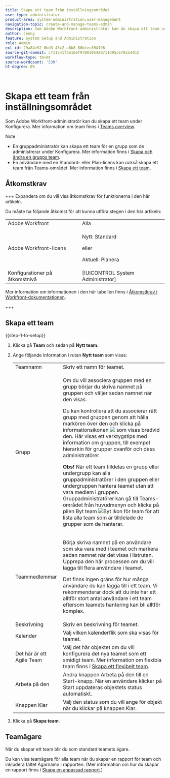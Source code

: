 ```yaml
---
title: Skapa ett team från inställningsområdet
user-type: administrator
product-area: system-administration;user-management
navigation-topic: create-and-manage-teams-admin
description: Som Adobe Workfront-administratör kan du skapa ett team under Konfigurera.
author: Jenny
feature: System Setup and Administration
role: Admin
exl-id: 29a84e52-0bd3-45c2-a8b8-80bfec894196
source-git-commit: c711541f3e166f9700195420711d95ce782a44b2
workflow-type: tm+mt
source-wordcount: '539'
ht-degree: 0%

---
```


# Skapa ett team från inställningsområdet

Som Adobe Workfront-administratör kan du skapa ett team under Konfigurera. Mer information om team finns i [Teams overview](../../../people-teams-and-groups/create-and-manage-teams/teams-overview.md).

>[!NOTE]
>
>* En gruppadministratör kan skapa ett team för en grupp som de administrerar under Konfigurera. Mer information finns i [Skapa och ändra en grupps team](../../../administration-and-setup/manage-groups/work-with-group-objects/create-and-modify-a-groups-teams.md).
>* En användare med en Standard- eller Plan-licens kan också skapa ett team från Teams-området. Mer information finns i [Skapa ett team](../../../people-teams-and-groups/create-and-manage-teams/create-a-team.md).

## Åtkomstkrav

+++ Expandera om du vill visa åtkomstkrav för funktionerna i den här artikeln.

Du måste ha följande åtkomst för att kunna utföra stegen i den här artikeln:

<table style="table-layout:auto"> 
 <col> 
 <col> 
 <tbody> 
  <tr> 
   <td role="rowheader">Adobe Workfront</td> 
   <td>Alla</td> 
  </tr> 
  <tr> 
  <tr> 
   <td role="rowheader">Adobe Workfront-licens</td> 
   <td><p>Nytt: Standard</p>
       <p>eller</p>
       <p>Aktuell: Planera</p></td>
  </tr> 
  </tr> 
  <tr> 
   <td role="rowheader">Konfigurationer på åtkomstnivå</td> 
   <td>[!UICONTROL System Administrator]</td>
  </tr> 
 </tbody> 
</table>

Mer information om informationen i den här tabellen finns i [Åtkomstkrav i Workfront-dokumentationen](/help/quicksilver/administration-and-setup/add-users/access-levels-and-object-permissions/access-level-requirements-in-documentation.md).

+++

## Skapa ett team

{{step-1-to-setup}}

1. Klicka på **Team** och sedan på **Nytt team**.

1. Ange följande information i rutan **Nytt team** som visas:

   <table style="table-layout:auto"> 
    <col> 
    <col> 
    <tbody> 
     <tr> 
      <td role="rowheader">Teamnamn</td> 
      <td>Skriv ett namn för teamet.</td> 
     </tr> 
     <tr> 
      <td role="rowheader">Grupp</td> 
      <td> <p>Om du vill associera gruppen med en grupp börjar du skriva namnet på gruppen och väljer sedan namnet när den visas.</p> <p>Du kan kontrollera att du associerar rätt grupp med gruppen genom att hålla markören över den och klicka på informationsikonen <img src="assets/info-icon.png"> som visas bredvid den. Här visas ett verktygstips med information om gruppen, till exempel hierarkin för grupper ovanför och dess administratörer.</p> <p><b>Obs!</b> När ett team tilldelas en grupp eller undergrupp kan alla gruppadministratörer i den gruppen eller undergruppen hantera teamet utan att vara medlem i gruppen. Gruppadministratörer kan gå till Teams-området från huvudmenyn och klicka på pilen Byt team <img src="assets/switch-team-icon.png" alt="Byt ikon för team"> för att lista alla team som är tilldelade de grupper som de hanterar.</p> </td> 
     </tr> 
     <tr> 
      <td role="rowheader">Teammedlemmar</td> 
      <td> <p>Börja skriva namnet på en användare som ska vara med i teamet och markera sedan namnet när det visas i listrutan. Upprepa den här processen om du vill lägga till flera användare i teamet.</p> <p>Det finns ingen gräns för hur många användare du kan lägga till i ett team. Vi rekommenderar dock att du inte har ett alltför stort antal användare i ett team eftersom teamets hantering kan bli alltför komplex.</p> </td> 
     </tr> 
     <tr> 
      <td role="rowheader">Beskrivning</td> 
      <td>Skriv en beskrivning för teamet.</td> 
     </tr> 
     <tr> 
      <td role="rowheader">Kalender</td> 
      <td>Välj vilken kalenderflik som ska visas för teamet.</td> 
     </tr> 
     <tr data-mc-conditions="SnippetConditions-wf-groups.system-level"> 
      <td role="rowheader">Det här är ett Agile Team</td> 
      <td>Välj det här objektet om du vill konfigurera det nya teamet som ett smidigt team. Mer information om flexibla team finns i <a href="../../../agile/get-started-with-agile-in-workfront/create-an-agile-team.md" class="MCXref xref">Skapa ett flexibelt team</a>.</td> 
     </tr> 
     <tr> 
      <td role="rowheader">Arbeta på den</td> 
      <td>Ändra knappen Arbeta på den till en Start-knapp. När en användare klickar på Start uppdateras objektets status automatiskt.</td> 
     </tr> 
     <tr> 
      <td role="rowheader">Knappen Klar</td> 
      <td>Välj den status som du vill ange för objekt när du klickar på knappen Klar.</td> 
     </tr> 
    </tbody> 
   </table>

1. Klicka på **Skapa team**.

## Teamägare

När du skapar ett team blir du som standard teamets ägare.

Du kan visa teamägare för alla team när du skapar en rapport för team och inkludera fältet Ägarnamn i rapporten. (Mer information om hur du skapar en rapport finns i [Skapa en anpassad rapport](../../../reports-and-dashboards/reports/creating-and-managing-reports/create-custom-report.md).)

